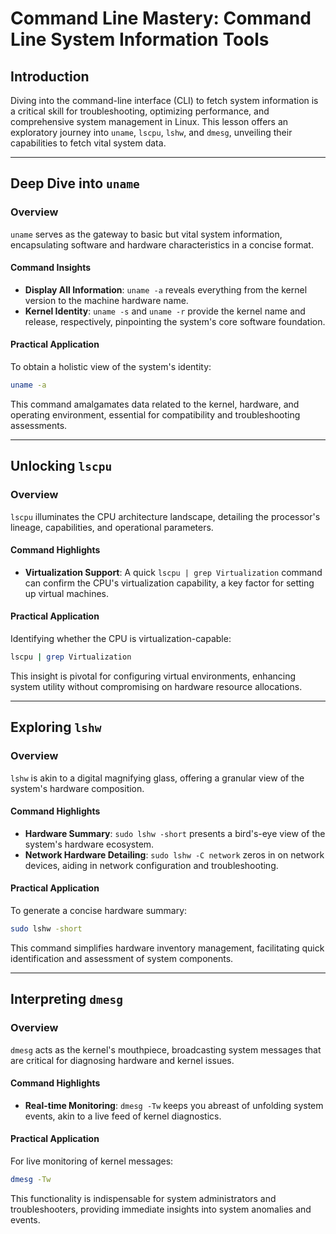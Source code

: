 # Command Line Mastery: Command Line System Information Tools

## Introduction

Diving into the command-line interface (CLI) to fetch system information is a critical skill for troubleshooting, optimizing performance, and comprehensive system management in Linux. This lesson offers an exploratory journey into `uname`, `lscpu`, `lshw`, and `dmesg`, unveiling their capabilities to fetch vital system data.

---

## Deep Dive into `uname`

### Overview

`uname` serves as the gateway to basic but vital system information, encapsulating software and hardware characteristics in a concise format.

#### Command Insights

- **Display All Information**: `uname -a` reveals everything from the kernel version to the machine hardware name.
- **Kernel Identity**: `uname -s` and `uname -r` provide the kernel name and release, respectively, pinpointing the system's core software foundation.

#### Practical Application

To obtain a holistic view of the system's identity:

```bash
uname -a
```

This command amalgamates data related to the kernel, hardware, and operating environment, essential for compatibility and troubleshooting assessments.

---

## Unlocking `lscpu`

### Overview

`lscpu` illuminates the CPU architecture landscape, detailing the processor's lineage, capabilities, and operational parameters.

#### Command Highlights

- **Virtualization Support**: A quick `lscpu | grep Virtualization` command can confirm the CPU's virtualization capability, a key factor for setting up virtual machines.

#### Practical Application

Identifying whether the CPU is virtualization-capable:

```bash
lscpu | grep Virtualization
```

This insight is pivotal for configuring virtual environments, enhancing system utility without compromising on hardware resource allocations.

---

## Exploring `lshw`

### Overview

`lshw` is akin to a digital magnifying glass, offering a granular view of the system's hardware composition.

#### Command Highlights

- **Hardware Summary**: `sudo lshw -short` presents a bird's-eye view of the system's hardware ecosystem.
- **Network Hardware Detailing**: `sudo lshw -C network` zeros in on network devices, aiding in network configuration and troubleshooting.

#### Practical Application

To generate a concise hardware summary:

```bash
sudo lshw -short
```

This command simplifies hardware inventory management, facilitating quick identification and assessment of system components.

---

## Interpreting `dmesg`

### Overview

`dmesg` acts as the kernel's mouthpiece, broadcasting system messages that are critical for diagnosing hardware and kernel issues.

#### Command Highlights

- **Real-time Monitoring**: `dmesg -Tw` keeps you abreast of unfolding system events, akin to a live feed of kernel diagnostics.

#### Practical Application

For live monitoring of kernel messages:

```bash
dmesg -Tw
```

This functionality is indispensable for system administrators and troubleshooters, providing immediate insights into system anomalies and events.